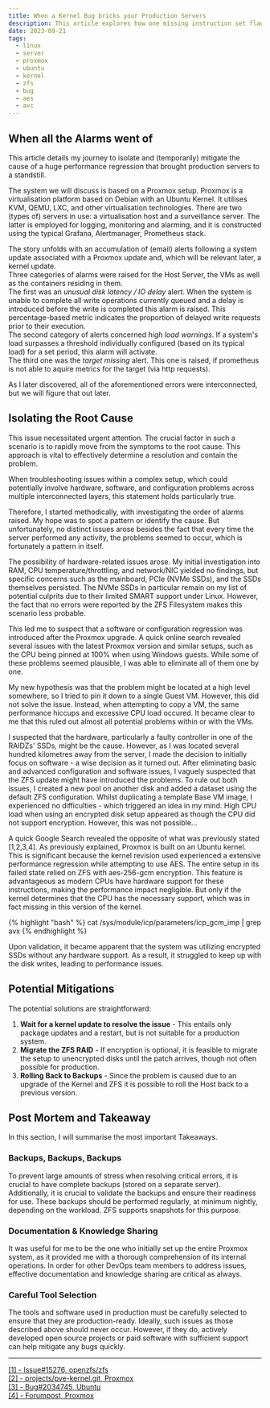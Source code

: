 ```yaml
---
title: When a Kernel Bug bricks your Production Servers
description: This article explores how one missing instruction set flag can bring a whole production server to a grinding halt. 
date: 2023-09-21
tags:
  - linux
  - server
  - proxmox
  - ubuntu
  - kernel
  - zfs
  - bug
  - aes
  - avc
---
```


## When all the Alarms went of

This article details my journey to isolate and (temporarily) mitigate the cause of a huge performance regression that brought production servers to a standstill.  

The system we will discuss is based on a Proxmox setup.
Proxmox is a virtualisation platform based on Debian with an Ubuntu Kernel. 
It utilises KVM, QEMU, LXC, and other virtualisation technologies. 
There are two (types of) servers in use: a virtualisation host and a surveillance server.
The latter is employed for logging, monitoring and alarming, and it is constructed using the typical Grafana, Alertmanager, Prometheus stack.  

The story unfolds with an accumulation of (email) alerts following a system update associated with a Proxmox update and, which will be relevant later, a kernel update.  
Three categories of alarms were raised for the Host Server, the VMs as well as the containers residing in them.  
The first was an *unusual disk latency / IO delay* alert.
When the system is unable to complete all write operations currently queued and a delay is introduced before the write is completed this alarm is raised.
This percentage-based metric indicates the proportion of delayed write requests prior to their execution.  
The second category of alerts concerned *high load warnings*.
If a system's load surpasses a threshold individually configured (based on its typical load) for a set period, this alarm will activate.  
The third one was the *target missing* alert.
This one is raised, if prometheus is not able to aquire metrics for the target (via http requests).

As I later discovered, all of the aforementioned errors were interconnected, but we will figure that out later.

## Isolating the Root Cause

This issue necessitated urgent attention.
The crucial factor in such a scenario is to rapidly move from the symptoms to the root cause.
This approach is vital to effectively determine a resolution and contain the problem.  

When troubleshooting issues within a complex setup, which could potentially involve hardware, software, and configuration problems across multiple interconnected layers, this statement holds particularly true.  

Therefore, I started methodically, with investigating the order of alarms raised.
My hope was to spot a pattern or identify the cause.
But unfortunately, no distinct issues arose besides the fact that every time the server performed any activity, the problems seemed to occur, which is fortunately a pattern in itself.  

The possibility of hardware-related issues arose. 
My initial investigation into RAM, CPU temperature/throttling, and network/NIC yielded no findings, but specific concerns such as the mainboard, PCIe (NVMe SSDs), and the SSDs themselves persisted.
The NVMe SSDs in particular remain on my list of potential culprits due to their limited SMART support under Linux.
However, the fact that no errors were reported by the ZFS Filesystem makes this scenario less probable. 

This led me to suspect that a software or configuration regression was introduced after the Proxmox upgrade.
A quick online search revealed several issues with the latest Proxmox version and similar setups, such as the CPU being pinned at 100% when using Windows guests.
While some of these problems seemed plausible, I was able to eliminate all of them one by one.  

My new hypothesis was that the problem might be located at a high level somewhere, so I tried to pin it down to a single Guest VM.
However, this did not solve the issue.
Instead, when attempting to copy a VM, the same performance hiccups and excessive CPU load occured.
It became clear to me that this ruled out almost all potential problems within or with the VMs.  

I suspected that the hardware, particularly a faulty controller in one of the RAIDZs' SSDs, might be the cause.
However, as I was located several hundred kilometres away from the server, I made the decision to initially focus on software - a wise decision as it turned out.
After eliminating basic and advanced configuration and software issues, I vaguely suspected that the ZFS update might have introduced the problems.
To rule out both issues, I created a new pool on another disk and added a dataset using the default ZFS configuration.
Whilst duplicating a template Base VM image, I experienced no difficulties - which triggered an idea in my mind.
High CPU load when using an encrypted disk setup appeared as though the CPU did not support encryption.
However, this was not possible...

A quick Google Search revealed the opposite of what was previously stated [1,2,3,4].
As previously explained, Proxmox is built on an Ubuntu kernel.
This is significant because the kernel revision used experienced a extensive performance regression while attempting to use AES.
The entire setup in its failed state relied on ZFS with aes-256-gcm encryption.
This feature is advantageous as modern CPUs have hardware support for these instructions, making the performance impact negligible.
But only if the kernel determines that the CPU has the necessary support, which was in fact missing in this version of the kernel.

{% highlight "bash" %}
cat /sys/module/icp/parameters/icp_gcm_imp | grep avx
{% endhighlight %}

Upon validation, it became apparent that the system was utilizing encrypted SSDs without any hardware support.
As a result, it struggled to keep up with the disk writes, leading to performance issues.

## Potential Mitigations

The potential solutions are straightforward:
1. **Wait for a kernel update to resolve the issue** - This entails only package updates and a restart, but is not suitable for a production system. 
2. **Migrate the ZFS RAID** - If encryption is optional, it is feasible to migrate the setup to unencrypted disks until the patch arrives, though not often possible for production.
3. **Rolling Back to Backups** - Since the problem is caused due to an upgrade of the Kernel and ZFS it is possible to roll the Host back to a previous version. 

## Post Mortem and Takeaway
In this section, I will summarise the most important Takeaways.

### Backups, Backups, Backups
To prevent large amounts of stress when resolving critical errors, it is crucial to have complete backups (stored on a separate server). 
Additionally, it is crucial to validate the backups and ensure their readiness for use.
These backups should be performed regularly, at minimum nightly, depending on the workload. 
ZFS supports snapshots for this purpose.

### Documentation & Knowledge Sharing
It was useful for me to be the one who initially set up the entire Proxmox system, as it provided me with a thorough comprehension of its internal operations.
In order for other DevOps team members to address issues, effective documentation and knowledge sharing are critical as always.

### Careful Tool Selection
The tools and software used in production must
be carefully selected to ensure that they are production-ready.
Ideally, such issues as those described above should never occur.
However, if they do, actively developed open source projects or paid software with sufficient support can help mitigate any bugs quickly. 

---
<a href="https://github.com/openzfs/zfs/issues/15276" target="_blank">[1] - Issue#15276, openzfs/zfs</a>  
<a href="https://git.proxmox.com/?p=pve-kernel.git;a=commit;h=9ba0dde971e6153a12f94e9c7a7337355ab3d0ed" target="_blank">[2] - projects/pve-kernel.git, Proxmox</a>  
<a href="https://bugs.launchpad.net/ubuntu/+source/linux/+bug/2034745" target="_blank">[3] - Bug#2034745, Ubuntu</a>  
<a href="https://forum.proxmox.com/threads/slow-zfs-encryption-will-we-get-a-fix-for-avx-avx2-not-being-selected.133681/" target="_blank">[4] - Forumpost, Proxmox</a>  
